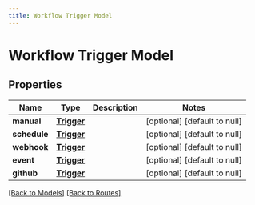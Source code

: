 ```yaml
---
title: Workflow Trigger Model
---
```


# Workflow Trigger Model
## Properties

| Name | Type | Description | Notes |
|------------ | ------------- | ------------- | -------------|
| **manual** | [**Trigger**](Trigger) |  | [optional] [default to null] |
| **schedule** | [**Trigger**](Trigger) |  | [optional] [default to null] |
| **webhook** | [**Trigger**](Trigger) |  | [optional] [default to null] |
| **event** | [**Trigger**](Trigger) |  | [optional] [default to null] |
| **github** | [**Trigger**](Trigger) |  | [optional] [default to null] |

[[Back to Models]](../overview#models) [[Back to Routes]](../overview#routes)

